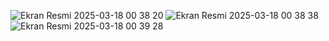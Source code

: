 ![Ekran Resmi 2025-03-18 00 38 20](https://github.com/user-attachments/assets/9791de4f-898f-433e-b10c-6153e392bc22)
![Ekran Resmi 2025-03-18 00 38 38](https://github.com/user-attachments/assets/2ade0e8b-d295-4fef-a391-6d8f045ba9c6)
![Ekran Resmi 2025-03-18 00 39 28](https://github.com/user-attachments/assets/12f79b7e-4eef-43d3-b591-fe4fa08ba61d)

